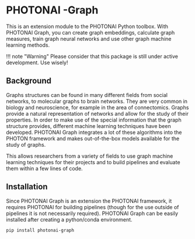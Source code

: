 # PHOTONAI -Graph

This is an extension module to the PHOTONAI Python toolbox. With PHOTONAI Graph, you can create graph embeddings, calculate graph measures, train graph neural networks and use other graph machine learning methods.

!!! note "Warning"
    Please consider that this package is still under active development. Use wisely!

## Background

Graphs structures can be found in many different fields from social networks, to molecular graphs to brain networks. They are very common in biology and neuroscience, for example in the area of connectomics. Graphs provide a natural representation of networks and allow for the study of their properties. In order to make use of the special information that the graph structure provides, different machine learning techniques have been developed. PHOTONAI Graph integrates a lot of these algorithms into the PHOTON framework and makes out-of-the-box models available for the study of graphs.

This allows researchers from a variety of fields to use graph machine learning techniques for their projects and to build pipelines and evaluate them within a few lines of code. 

## Installation

Since PHOTONAI Graph is an extension the PHOTONAI framework, it requires PHOTONAI for building pipelines (though for the use outside of pipelines it is not necessarily required). PHOTONAI Graph can be easily installed after creating a python/conda environment.

```bash
pip install photonai-graph
```
